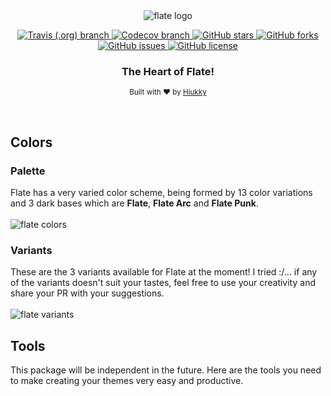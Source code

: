 <div align="center">
  <img alt="flate logo" src="https://raw.githubusercontent.com/hiukky/flate/7590ad5c0cc7cc2c1b73de04aff5f04bda6187c0/packages/core/assets/banner.svg"/>
</div>

<p align="center">
  <a href="https://travis-ci.org/github/hiukky/flate">
    <img alt="Travis (.org) branch" src="https://img.shields.io/travis/hiukky/flate/develop?color=%2323d18c&style=for-the-badge&colorA=1C1D27">
  </a>
  <a href="https://codecov.io/gh/hiukky/flate">
    <img alt="Codecov branch" src="https://img.shields.io/codecov/c/github/hiukky/flate/develop?color=%23ff5d8f&style=for-the-badge&colorA=1C1D27">
  </a>
  <a href="https://github.com/hiukky/flate/stargazers">
    <img alt="GitHub stars" src="https://img.shields.io/github/stars/hiukky/flate?color=%2300cecb&style=for-the-badge&colorA=1C1D27">
  </a>
  <a href="https://github.com/hiukky/flate/network">
    <img alt="GitHub forks" src="https://img.shields.io/github/forks/hiukky/flate?color=%23a29bfe&style=for-the-badge&colorA=1C1D27">
  </a>
  <a href="https://github.com/hiukky/flate/issues">
    <img alt="GitHub issues" src="https://img.shields.io/github/issues/hiukky/flate?style=for-the-badge&color=ffe066&colorA=1C1D27">
  </a>
  <a href="httdivs://github.com/hiukky/flate/blob/master/LICENSE">
    <img alt="GitHub license" src="https://img.shields.io/github/license/hiukky/flate?color=%23eab464&style=for-the-badge&colorA=1C1D27" />
  </a>
</p>

<h3 align="center"> The Heart of Flate! </h3>

<p align="center">
  <sub>Built with ❤︎ by <a href="https://hiukky.com">Hiukky</a>
  <br/>
</p>

<br>

<h2> Colors </h2>

<h3>Palette</h3>
Flate has a very varied color scheme, being formed by 13 color variations and 3 dark bases which are <strong>Flate</strong>, <strong>Flate Arc</strong> and <strong>Flate Punk</strong>.

<div>
  <br>
  <img alt="flate colors" src="https://raw.githubusercontent.com/hiukky/flate/7590ad5c0cc7cc2c1b73de04aff5f04bda6187c0/packages/core/assets/colors.svg"/>
</div>

<h3> Variants </h3>
These are the 3 variants available for Flate at the moment! I tried :/... if any of the variants doesn't suit your tastes, feel free to use your creativity and share your PR with your suggestions.

<div>
  <br>
  <img alt="flate variants" src="https://raw.githubusercontent.com/hiukky/flate/7590ad5c0cc7cc2c1b73de04aff5f04bda6187c0/packages/core/assets/variants.svg"/>
</div>

<h2> Tools </h2>
This package will be independent in the future. Here are the tools you need to make creating your themes very easy and productive.
